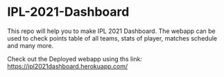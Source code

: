 # IPL-2021-Dashboard
This repo will help you to make IPL 2021 Dashboard. The webapp can be used to check points table of all teams, stats of player, matches schedule and many more. 


Check out the Deployed webapp using ths link: https://ipl2021dashboard.herokuapp.com/
